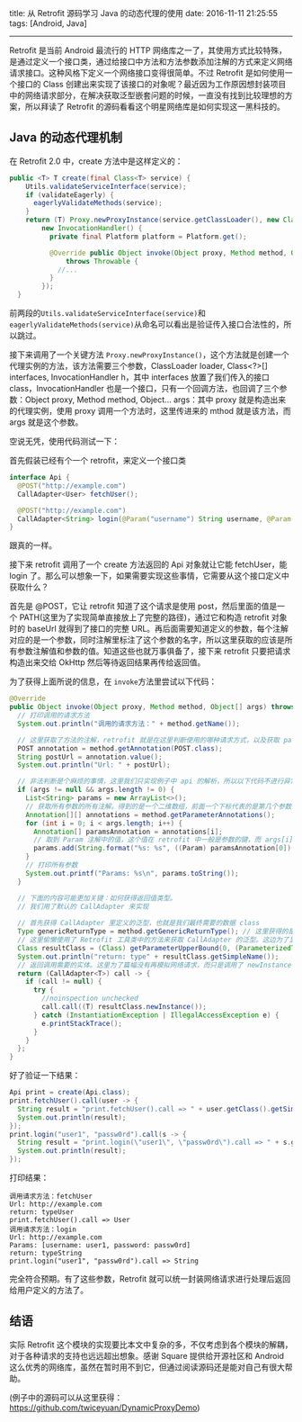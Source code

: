title: 从 Retrofit 源码学习 Java 的动态代理的使用
date: 2016-11-11 21:25:55
tags: [Android, Java]

---
Retrofit 是当前 Android 最流行的 HTTP 网络库之一了，其使用方式比较特殊，是通过定义一个接口类，通过给接口中方法和方法参数添加注解的方式来定义网络请求接口。这种风格下定义一个网络接口变得很简单。不过 Retrofit 是如何使用一个接口的 Class 创建出来实现了该接口的对象呢？最近因为工作原因想封装项目中的网络请求部分，在解决获取泛型嵌套问题的时候，一直没有找到比较理想的方案，所以拜读了 Retrofit 的源码看看这个明星网络库是如何实现这一黑科技的。

## Java 的动态代理机制

在 Retrofit 2.0 中，create 方法中是这样定义的：

```java
public <T> T create(final Class<T> service) {
    Utils.validateServiceInterface(service);
    if (validateEagerly) {
      eagerlyValidateMethods(service);
    }
    return (T) Proxy.newProxyInstance(service.getClassLoader(), new Class<?>[] { service },
        new InvocationHandler() {
          private final Platform platform = Platform.get();

          @Override public Object invoke(Object proxy, Method method, Object... args)
              throws Throwable {
            //...
          }
        });
  }
```

前两段的`Utils.validateServiceInterface(service)`和`eagerlyValidateMethods(service)`从命名可以看出是验证传入接口合法性的，所以跳过。

接下来调用了一个关键方法 `Proxy.newProxyInstance()`，这个方法就是创建一个代理实例的方法，该方法需要三个参数，ClassLoader loader, Class<?>[] interfaces, InvocationHandler h，其中 interfaces 放置了我们传入的接口 class，InvocationHandler 也是一个接口，只有一个回调方法，也回调了三个参数：Object proxy, Method method, Object... args：其中 proxy 就是构造出来的代理实例，使用 proxy 调用一个方法时，这里传进来的 mthod 就是该方法，而 args 就是这个参数。

空说无凭，使用代码测试一下：

首先假装已经有个一个 retrofit，来定义一个接口类

```java
interface Api {
  @POST("http://example.com")
  CallAdapter<User> fetchUser();

  @POST("http://example.com")
  CallAdapter<String> login(@Param("username") String username, @Param("password") String password);
}
```
跟真的一样。

接下来 retrofit 调用了一个 create 方法返回的 Api 对象就让它能 fetchUser，能 login 了。那么可以想象一下，如果需要实现这些事情，它需要从这个接口定义中获取什么？

首先是 @POST，它让 retrofit 知道了这个请求是使用 post，然后里面的值是一个 PATH(这里为了实现简单直接放上了完整的路径)，通过它和构造 retrofit 对象时的 baseUrl 就得到了接口的完整 URL。再后面需要知道定义的参数，每个注解对应的是一个参数，同时注解里标注了这个参数的名字，所以这里获取的应该是所有参数注解值和参数的值。知道这些也就万事俱备了，接下来 retrofit 只要把请求构造出来交给 OkHttp 然后等待返回结果再传给返回值。

为了获得上面所说的信息，在 `invoke`方法里尝试以下代码：

```java
@Override
public Object invoke(Object proxy, Method method, Object[] args) throws Throwable {
  // 打印调用的请求方法
  System.out.println("调用的请求方法：" + method.getName());

  // 这里获取了方法的注解，retrofit 就是在这里判断使用的哪种请求方式，以及获取 path
  POST annotation = method.getAnnotation(POST.class);
  String postUrl = annotation.value();
  System.out.println("Url: " + postUrl);

  // 非法判断是个麻烦的事情，这里我们只实现例子中 api 的解析，所以以下代码不进行异常判断。
  if (args != null && args.length != 0) {
    List<String> params = new ArrayList<>();
    // 获取所有参数的所有注解。得到的是一个二维数组，前面一个下标代表的是第几个参数，后面下标代表的是这个参数的所有注解。这里我们每个参数只定义了一个注解，所以直接取了[0]
    Annotation[][] annotations = method.getParameterAnnotations();
    for (int i = 0; i < args.length; i++) {
      Annotation[] paramsAnnotation = annotations[i];
      // 取到 Param 注解中的值，这个值在 retrofit 中一般是参数的键，而 args[i] 则是参数的值
      params.add(String.format("%s: %s", ((Param) paramsAnnotation[0]).value(), args[i].toString()));
    }
    // 打印所有参数
    System.out.printf("Params: %s\n", params.toString());
  }

  // 下面的内容可能更加关键：如何获得返回值类型。
  // 我们用了默认的 CallAdapter 来实现
  
  // 首先获得 CallAdapter 里定义的泛型，也就是我们最终需要的数据 class
  Type genericReturnType = method.getGenericReturnType(); // 这里获得的是最外层，也就是 CallAdapter
  // 这里偷懒使用了 Retrofit 工具类中的方法来获取 CallAdapter 的泛型。这边为了显示方便又强制转换成了 Class 对象，实际上例如 Gson，直接传入 Type 就可以解析出实体了不需要再转换为 Class
  Class resultClass = (Class) getParameterUpperBound(0, (ParameterizedType) genericReturnType);
  System.out.println("return: type" + resultClass.getSimpleName());
  // 返回调用需要的实体。这里为了篇幅没有再模拟网络请求，而只是调用了 newInstance 来创建一个对象回调出去。
  return (CallAdapter<T>) call -> {
    if (call != null) {
      try {
        //noinspection unchecked
        call.call((T) resultClass.newInstance());
      } catch (InstantiationException | IllegalAccessException e) {
        e.printStackTrace();
      }
    }
  };
}
```

好了验证一下结果：

```java
Api print = create(Api.class);
print.fetchUser().call(user -> {
  String result = "print.fetchUser().call => " + user.getClass().getSimpleName();
  System.out.println(result);
});
print.login("user1", "passw0rd").call(s -> {
  String result = "print.login(\"user1\", \"passw0rd\").call => " + s.getClass().getSimpleName();
  System.out.println(result);
});
```

打印结果：

```
调用请求方法：fetchUser
Url: http://example.com
return: typeUser
print.fetchUser().call => User
调用请求方法：login
Url: http://example.com
Params: [username: user1, password: passw0rd]
return: typeString
print.login("user1", "passw0rd").call => String
```

完全符合预期。有了这些参数，Retrofit 就可以统一封装网络请求进行处理后返回给用户定义的方法了。

## 结语

实际 Retrofit 这个模块的实现要比本文中复杂的多，不仅考虑到各个模块的解耦，对于各种请求的支持也远远超出想象。感谢 Square 提供给开源社区和 Android 这么优秀的网络库，虽然在暂时用不到它，但通过阅读源码还是能对自己有很大帮助。

(例子中的源码可以从这里获得：https://github.com/twiceyuan/DynamicProxyDemo)